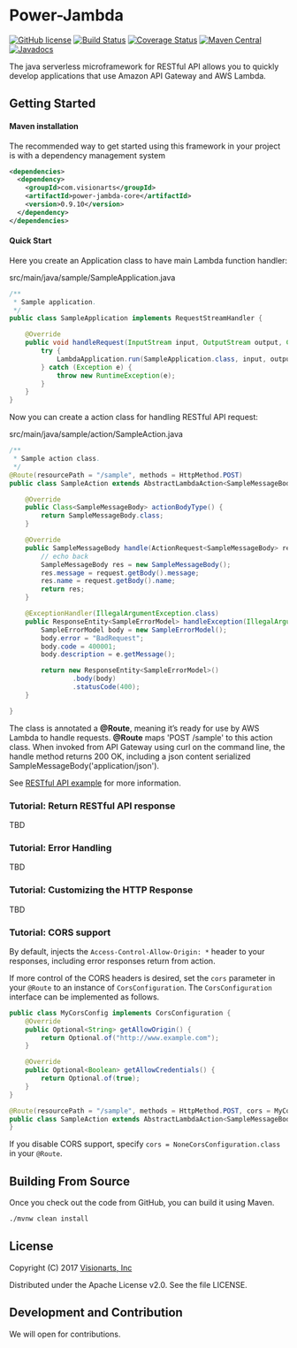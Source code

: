# Power-Jambda

[![GitHub license](https://img.shields.io/badge/license-Apache%202-blue.svg)](https://raw.githubusercontent.com/visionarts/power-jambda/master/LICENSE)
[![Build Status](https://travis-ci.org/visionarts/power-jambda.svg?branch=master)](https://travis-ci.org/visionarts/power-jambda)
[![Coverage Status](https://codecov.io/gh/visionarts/power-jambda/branch/master/graph/badge.svg)](https://codecov.io/gh/visionarts/power-jambda)
[![Maven Central](https://maven-badges.herokuapp.com/maven-central/com.visionarts/power-jambda-pom/badge.svg)](https://maven-badges.herokuapp.com/maven-central/com.visionarts/power-jambda-pom)
[![Javadocs](http://javadoc.io/badge/com.visionarts/power-jambda-core.svg)](http://javadoc.io/doc/com.visionarts/power-jambda-core)

The java serverless microframework for RESTful API allows you to quickly develop applications that use Amazon API Gateway and AWS Lambda.

## Getting Started

#### Maven installation ####
The recommended way to get started using this framework
in your project is with a dependency management system

```xml
<dependencies>
  <dependency>
    <groupId>com.visionarts</groupId>
    <artifactId>power-jambda-core</artifactId>
    <version>0.9.10</version>
  </dependency>
</dependencies>
```

#### Quick Start ####
Here you create an Application class to have main Lambda function handler:

src/main/java/sample/SampleApplication.java

```Java
/**
 * Sample application.
 */
public class SampleApplication implements RequestStreamHandler {

    @Override
    public void handleRequest(InputStream input, OutputStream output, Context context) throws IOException {
        try {
            LambdaApplication.run(SampleApplication.class, input, output, context);
        } catch (Exception e) {
            throw new RuntimeException(e);
        }
    }
}
```

Now you can create a action class for handling RESTful API request:

src/main/java/sample/action/SampleAction.java
```Java
/**
 * Sample action class.
 */
@Route(resourcePath = "/sample", methods = HttpMethod.POST)
public class SampleAction extends AbstractLambdaAction<SampleMessageBody, SampleMessageBody> {

    @Override
    public Class<SampleMessageBody> actionBodyType() {
        return SampleMessageBody.class;
    }

    @Override
    public SampleMessageBody handle(ActionRequest<SampleMessageBody> request, Context context) {
        // echo back
        SampleMessageBody res = new SampleMessageBody();
        res.message = request.getBody().message;
        res.name = request.getBody().name;
        return res;
    }

    @ExceptionHandler(IllegalArgumentException.class)
    public ResponseEntity<SampleErrorModel> handleException(IllegalArgumentException e, Context context) {
        SampleErrorModel body = new SampleErrorModel();
        body.error = "BadRequest";
        body.code = 400001;
        body.description = e.getMessage();

        return new ResponseEntity<SampleErrorModel>()
                .body(body)
                .statusCode(400);
    }

}
```
The class is annotated a **@Route**, meaning it’s ready for use by AWS Lambda to handle  requests. **@Route** maps 'POST /sample' to this action class.
When invoked from API Gateway using curl on the command line, the handle method returns 200 OK, including a json content serialized SampleMessageBody('application/json').

See [RESTful API example](samples/simple-case) for more information.

### Tutorial: Return RESTful API response

TBD

### Tutorial: Error Handling

TBD

### Tutorial: Customizing the HTTP Response

TBD

### Tutorial: CORS support
By default, injects the ``Access-Control-Allow-Origin: *`` header to your responses,
including error responses return from action.

If more control of the CORS headers is desired, set the ``cors``
parameter in your ``@Route`` to an instance of ``CorsConfiguration``.
The ``CorsConfiguration`` interface can be implemented as follows.

```Java
public class MyCorsConfig implements CorsConfiguration {
    @Override
    public Optional<String> getAllowOrigin() {
        return Optional.of("http://www.example.com");
    }

    @Override
    public Optional<Boolean> getAllowCredentials() {
        return Optional.of(true);
    }
}
```
```Java
@Route(resourcePath = "/sample", methods = HttpMethod.POST, cors = MyCorsConfig.class)
public class SampleAction extends AbstractLambdaAction<SampleMessageBody, SampleMessageBody> {
}
```
If you disable CORS support, specify ``cors = NoneCorsConfiguration.class`` in your ``@Route``.

    
## Building From Source

Once you check out the code from GitHub, you can build it using Maven.

```sh
./mvnw clean install
```

License
-------
Copyright (C) 2017 [Visionarts, Inc](https://www.visionarts.co.jp/)

Distributed under the Apache License v2.0.  See the file LICENSE.


Development and Contribution
----------------------------
We will open for contributions.

